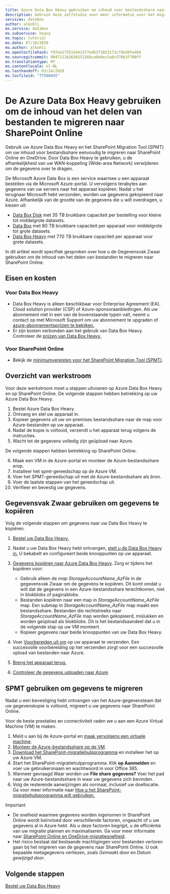 ```yaml
---
title: Azure Data Box Heavy gebruiken om inhoud voor bestandsshare naar SharePoint Online te verplaatsen
description: Gebruik deze zelfstudie voor meer informatie over het migreren van inhoud voor het delen van bestanden naar Share Point Online met behulp van uw Azure Data Box Heavy
services: databox
author: alkohli
ms.service: databox
ms.subservice: heavy
ms.topic: tutorial
ms.date: 07/18/2019
ms.author: alkohli
ms.openlocfilehash: f97ea17551d4415f7ed6371853172cfde30fe4b6
ms.sourcegitcommit: 0947111b263015136bca0e6ec5a8c570b3f700ff
ms.translationtype: MT
ms.contentlocale: nl-NL
ms.lasthandoff: 03/24/2020
ms.locfileid: "77560045"
---
```

# <a name="use-the-azure-data-box-heavy-to-migrate-your-file-share-content-to-sharepoint-online"></a>De Azure Data Box Heavy gebruiken om de inhoud van het delen van bestanden te migreren naar SharePoint Online

Gebruik uw Azure Data Box Heavy en het SharePoint Migration Tool (SPMT) om uw inhoud voor bestandsshare eenvoudig te migreren naar SharePoint Online en OneDrive. Door Data Box Heavy te gebruiken, u de afhankelijkheid van uw WAN-koppeling (Wide-area Network) verwijderen om de gegevens over te dragen.

De Microsoft Azure Data Box is een service waarmee u een apparaat bestellen via de Microsoft Azure-portal. U vervolgens terabytes aan gegevens van uw servers naar het apparaat kopiëren. Nadat u het terugnaar Microsoft hebt verzonden, worden uw gegevens gekopieerd naar Azure. Afhankelijk van de grootte van de gegevens die u wilt overdragen, u kiezen uit:

- [Data Box Disk](https://docs.microsoft.com/azure/databox/data-box-disk-overview) met 35 TB bruikbare capaciteit per bestelling voor kleine tot middelgrote datasets.
- [Data Box](https://docs.microsoft.com/azure/databox/data-box-overview) met 80 TB bruikbare capaciteit per apparaat voor middelgrote tot grote datasets.
- [Data Box Heavy](https://docs.microsoft.com/azure/databox/data-box-heavy-overview) met 770 TB bruikbare capaciteit per apparaat voor grote datasets.

In dit artikel wordt specifiek gesproken over hoe u de Gegevensvak Zwaar gebruiken om de inhoud van het delen van bestanden te migreren naar SharePoint Online.

## <a name="requirements-and-costs"></a>Eisen en kosten

### <a name="for-data-box-heavy"></a>Voor Data Box Heavy

- Data Box Heavy is alleen beschikbaar voor Enterprise Agreement (EA), Cloud solution provider (CSP) of Azure-sponsoraanbiedingen. Als uw abonnement niet in een van de bovenstaande typen valt, neemt u contact op met Microsoft Support om uw abonnement te upgraden of [azure-abonnementsprijzen te bekijken.](https://azure.microsoft.com/pricing/)
- Er zijn kosten verbonden aan het gebruik van Data Box Heavy. Controleer de [prijzen van Data Box Heavy.](https://azure.microsoft.com/pricing/details/databox/heavy/)


### <a name="for-sharepoint-online"></a>Voor SharePoint Online

- Bekijk de [minimumvereisten voor het SharePoint Migration Tool (SPMT)](https://docs.microsoft.com/sharepointmigration/how-to-use-the-sharepoint-migration-tool).

## <a name="workflow-overview"></a>Overzicht van werkstroom

Voor deze werkstroom moet u stappen uitvoeren op Azure Data Box Heavy en op SharePoint Online.
De volgende stappen hebben betrekking op uw Azure Data Box Heavy.

1. Bestel Azure Data Box Heavy.
2. Ontvang en stel uw apparaat in.
3. Kopieer gegevens uit uw on-premises bestandsshare naar de map voor Azure-bestanden op uw apparaat.
4. Nadat de kopie is voltooid, verzendt u het apparaat terug volgens de instructies.
5. Wacht tot de gegevens volledig zijn geüpload naar Azure.

De volgende stappen hebben betrekking op SharePoint Online.

6. Maak een VM in de Azure-portal en monteer de Azure-bestandsshare erop.
7. Installeer het spmt-gereedschap op de Azure VM.
8. Voer het SPMT-gereedschap uit met de Azure-bestandsshare als *bron*.
9. Voer de laatste stappen van het gereedschap uit.
10. Verifieer en bevestig uw gegevens.

## <a name="use-data-box-heavy-to-copy-data"></a>Gegevensvak Zwaar gebruiken om gegevens te kopiëren

Volg de volgende stappen om gegevens naar uw Data Box Heavy te kopiëren.

1. [Bestel uw Data Box Heavy.](data-box-heavy-deploy-ordered.md)
2. Nadat u uw Data Box Heavy hebt ontvangen, [stelt u de Data Box Heavy in.](data-box-heavy-deploy-set-up.md) U bekabelt en configureert beide knooppunten op uw apparaat.
3. [Gegevens kopiëren naar Azure Data Box Heavy](data-box-heavy-deploy-copy-data.md). Zorg er tijdens het kopiëren voor:

    - Gebruik alleen de *map StorageAccountName_AzFile* in de gegevensvak Zwaar om de gegevens te kopiëren. Dit komt omdat u wilt dat de gegevens in een Azure-bestandsshare terechtkomen, niet in blokblobs of paginablobs.
    - Bestanden kopiëren naar een map in *StorageAccountName_AzFile* map. Een submap in *StorageAccountName_AzFile* map maakt een bestandsshare. Bestanden die rechtstreeks naar *StorageAccountName_AzFile* map worden gekopieerd, mislukken en worden geüpload als blokblobs. Dit is het bestandsaandeel dat u in de volgende stap op uw VM monteert.
    - Kopieer gegevens naar beide knooppunten van uw Data Box Heavy.
3. Voer [Voorbereiden uit om](data-box-heavy-deploy-picked-up.md#prepare-to-ship) op uw apparaat te verzenden. Een succesvolle voorbereiding op het verzenden zorgt voor een succesvolle upload van bestanden naar Azure.
4. [Breng het apparaat terug.](data-box-heavy-deploy-picked-up.md#ship-data-box-heavy-back)
5. [Controleer de gegevens uploaden naar Azure](data-box-heavy-deploy-picked-up.md#verify-data-upload-to-azure).

## <a name="use-spmt-to-migrate-data"></a>SPMT gebruiken om gegevens te migreren

Nadat u een bevestiging hebt ontvangen van het Azure-gegevensteam dat uw gegevenskopie is voltooid, migreert u uw gegevens naar SharePoint Online.

Voor de beste prestaties en connectiviteit raden we u aan een Azure Virtual Machine (VM) te maken.

1. Meld u aan bij de Azure-portal en [maak vervolgens een virtuele machine](../virtual-machines/windows/quick-create-portal.md).
2. [Monteer de Azure-bestandsshare op de VM](../storage/files/storage-how-to-use-files-windows.md#mount-the-azure-file-share-with-file-explorer).
3. [Download het SharePoint-migratiehulpprogramma](https://spmtreleasescus.blob.core.windows.net/install/default.htm) en installeer het op uw Azure VM.
4. Start het SharePoint-migratiehulpprogramma. Klik **op Aanmelden** en voer uw gebruikersnaam en wachtwoord in voor Office 365.
5. Wanneer gevraagd Waar worden uw **File share** **gegevens?** Voer het pad naar uw Azure-bestandsshare in waar uw gegevens zich bevinden.
6. Volg de resterende aanwijzingen als normaal, inclusief uw doellocatie. Ga voor meer informatie naar [Hoe u het SharePoint-migratiehulpprogramma wilt gebruiken.](https://docs.microsoft.com/sharepointmigration/how-to-use-the-sharepoint-migration-tool)

> [!IMPORTANT]
> - De snelheid waarmee gegevens worden ingenomen in SharePoint Online wordt beïnvloed door verschillende factoren, ongeacht of u uw gegevens al in Azure hebt. Als u deze factoren begrijpt, u de efficiëntie van uw migratie plannen en maximaliseren.  Ga voor meer informatie naar [SharePoint Online en OneDrive-migratiesnelheid](/sharepointmigration/sharepoint-online-and-onedrive-migration-speed).
> - Het risico bestaat dat bestaande machtigingen voor bestanden verloren gaan bij het migreren van de gegevens naar SharePoint Online. U ook bepaalde metagegevens verliezen, zoals *Gemaakt door* en *Datum gewijzigd door*.

## <a name="next-steps"></a>Volgende stappen

[Bestel uw Data Box Heavy](./data-box-heavy-deploy-ordered.md)